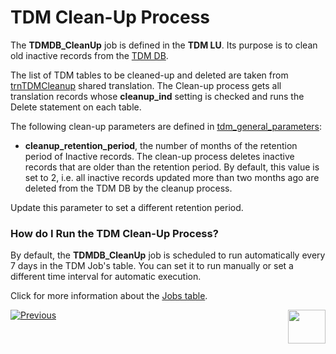 # TDM Clean-Up Process

The **TDMDB_CleanUp** job is defined in the **TDM LU**. Its purpose is to clean old inactive records from the [TDM DB](02_tdm_database.md). 

The list of TDM tables to be cleaned-up and deleted are taken from [trnTDMCleanup](/articles/TDM/tdm_implementation/04_fabric_tdm_library.md#trntdmcleanup) shared translation. The Clean-up process gets all translation records whose **cleanup_ind** setting is checked and runs the Delete statement on each table. 

The following clean-up parameters are defined in [tdm_general_parameters](02_tdm_database.md#tdm_general_parameters):

- **cleanup_retention_period**, the number of months of the retention period of Inactive records. The clean-up process deletes inactive records that are older than the retention period. By default, this value is set to 2, i.e. all inactive records updated more than two months ago are deleted from the TDM DB by the cleanup process. 

Update this parameter to set a different retention period.

### How do I Run the TDM Clean-Up Process?

By default, the **TDMDB_CleanUp** job is scheduled to run automatically every 7 days in the TDM Job's table. You can set it to run manually or set a different time interval for  automatic execution.

Click for more information about the [Jobs table](/articles/20_jobs_and_batch_services/03_create_a_new_user_job.md#step-4). 




[![Previous](/articles/images/Previous.png)](05_tdm_reference_processes.md)[<img align="right" width="60" height="54" src="/articles/images/Next.png">](07_tdm_parameters_handling.md)



  

